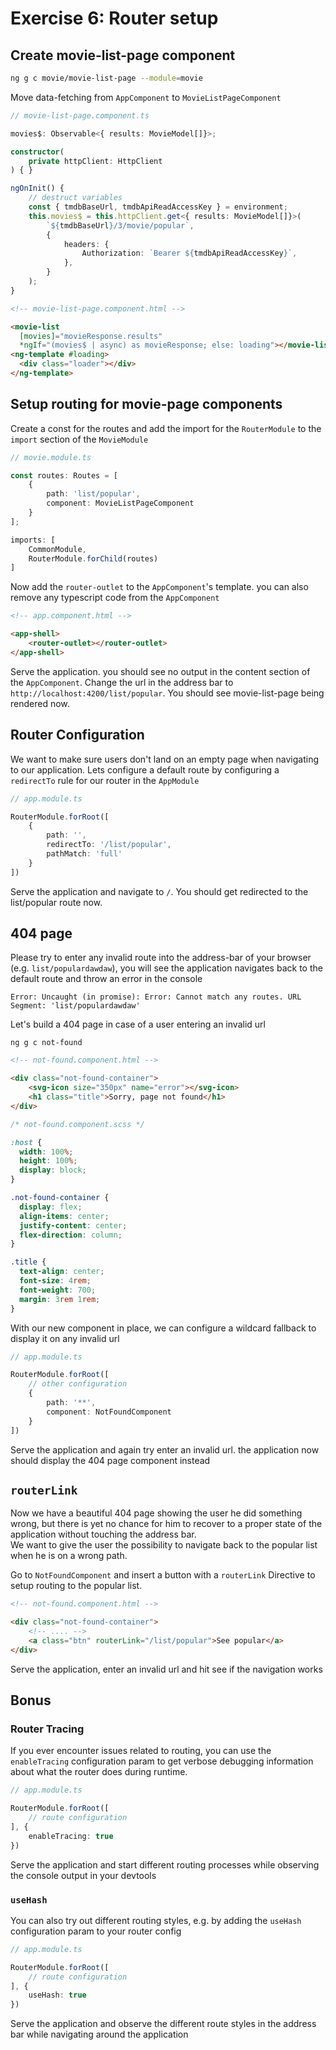 # Exercise 6: Router setup

## Create movie-list-page component

```bash
ng g c movie/movie-list-page --module=movie
```

Move data-fetching from `AppComponent` to `MovieListPageComponent`

```ts
// movie-list-page.component.ts

movies$: Observable<{ results: MovieModel[]}>;

constructor(
    private httpClient: HttpClient
) { }

ngOnInit() {
    // destruct variables
    const { tmdbBaseUrl, tmdbApiReadAccessKey } = environment;
    this.movies$ = this.httpClient.get<{ results: MovieModel[]}>(
        `${tmdbBaseUrl}/3/movie/popular`,
        {
            headers: {
                Authorization: `Bearer ${tmdbApiReadAccessKey}`,
            },
        }
    );
}

```

```html
<!-- movie-list-page.component.html -->

<movie-list
  [movies]="movieResponse.results"
  *ngIf="(movies$ | async) as movieResponse; else: loading"></movie-list>
<ng-template #loading>
  <div class="loader"></div>
</ng-template>

```

## Setup routing for movie-page components

Create a const for the routes and add the import for the `RouterModule` to the `import` section
of the `MovieModule`

```ts
// movie.module.ts

const routes: Routes = [
    {
        path: 'list/popular',
        component: MovieListPageComponent
    }
];

imports: [
    CommonModule,
    RouterModule.forChild(routes)
]
```

Now add the `router-outlet` to the `AppComponent`'s template. you can also remove any typescript code from the `AppComponent`

```html
<!-- app.component.html -->

<app-shell>
    <router-outlet></router-outlet>
</app-shell>
```

Serve the application. you should see no output in the content section of the `AppComponent`. 
Change the url in the address bar to `http://localhost:4200/list/popular`. You should see movie-list-page being rendered now.

## Router Configuration

We want to make sure users don't land on an empty page when navigating to our application. Lets configure a default route by
configuring a `redirectTo` rule for our router in the `AppModule`

```ts
// app.module.ts

RouterModule.forRoot([
    {
        path: '',
        redirectTo: '/list/popular',
        pathMatch: 'full'
    }
])

```

Serve the application and navigate to `/`. You should get redirected to the list/popular route now.

## 404 page

Please try to enter any invalid route into the address-bar of your browser (e.g. `list/populardawdaw`), you will see the application navigates back to the default
route and throw an error in the console

`Error: Uncaught (in promise): Error: Cannot match any routes. URL Segment: 'list/populardawdaw'`

Let's build a 404 page in case of a user entering an invalid url

`ng g c not-found`

```html
<!-- not-found.component.html -->

<div class="not-found-container">
    <svg-icon size="350px" name="error"></svg-icon>
    <h1 class="title">Sorry, page not found</h1>
</div>
```

```scss
/* not-found.component.scss */

:host {
  width: 100%;
  height: 100%;
  display: block;
}

.not-found-container {
  display: flex;
  align-items: center;
  justify-content: center;
  flex-direction: column;
}

.title {
  text-align: center;
  font-size: 4rem;
  font-weight: 700;
  margin: 3rem 1rem;
}
```


With our new component in place, we can configure a wildcard fallback to display it on any invalid url

```ts
// app.module.ts

RouterModule.forRoot([
    // other configuration
    {
        path: '**',
        component: NotFoundComponent
    }
])
```

Serve the application and again try enter an invalid url. the application now should display the 404 page component instead

## `routerLink`

Now we have a beautiful 404 page showing the user he did something wrong, but there is yet no chance for him to recover to
a proper state of the application without touching the address bar.  
We want to give the user the possibility to navigate back to the popular list when he is on a wrong path.

Go to `NotFoundComponent` and insert a button with a `routerLink` Directive to setup routing to the popular list.

```html
<!-- not-found.component.html -->

<div class="not-found-container">
    <!-- .... -->
    <a class="btn" routerLink="/list/popular">See popular</a>
</div>

```

Serve the application, enter an invalid url and hit see if the navigation works

## Bonus

### Router Tracing

If you ever encounter issues related to routing, you can use the `enableTracing` configuration param to get verbose debugging information
about what the router does during runtime.

```ts
// app.module.ts

RouterModule.forRoot([
    // route configuration
], {
    enableTracing: true
})
```

Serve the application and start different routing processes while observing the console output in your devtools

### `useHash`

You can also try out different routing styles, e.g. by adding the `useHash` configuration param to your router config

```ts
// app.module.ts

RouterModule.forRoot([
    // route configuration
], {
    useHash: true
})
```

Serve the application and observe the different route styles in the address bar while navigating around the application
